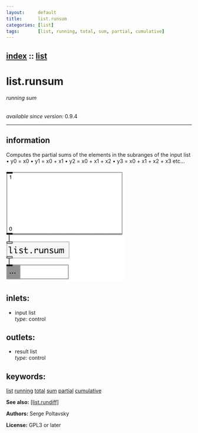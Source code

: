 ```yaml
---
layout:     default
title:      list.runsum
categories: [list]
tags:       [list, running, total, sum, partial, cumulative]
---
```

[index](index.html) :: [list](category_list.html)
---

# list.runsum

###### running sum

*available since version:* 0.9.4

---


## information
Computes the partial sums of the elements in the subranges of the input list • y0 = x0 • y1 = x0 + x1 • y2 = x0 + x1 + x2 • y3 = x0 + x1 + x2 + x3 etc...


[![example](../examples/img/list.runsum.jpg)](../examples/pd/list.runsum.pd)









## inlets:

* input list<br>
_type:_ control



## outlets:

* result list<br>
_type:_ control



## keywords:

[list](keywords/list.html)
[running](keywords/running.html)
[total](keywords/total.html)
[sum](keywords/sum.html)
[partial](keywords/partial.html)
[cumulative](keywords/cumulative.html)



**See also:**
[\[list.rundiff\]](list.rundiff.html)




**Authors:** Serge Poltavsky




**License:** GPL3 or later





